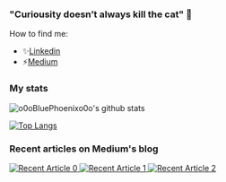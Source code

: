 ### "Curiousity doesn’t always kill the cat"  👋


How to find me:

- ✨[Linkedin](https://www.linkedin.com/in/trungnnn1908/)
- ⚡[Medium](https://medium.com/@trungnguyen198)


<!--
**o0oBluePhoenixo0o/o0oBluePhoenixo0o** is a ✨ _special_ ✨ repository because its `README.md` (this file) appears on your GitHub profile.

Here are some ideas to get you started:

- 🔭 I’m currently working on ...
- 🌱 I’m currently learning ...
- 👯 I’m looking to collaborate on ...
- 🤔 I’m looking for help with ...
- 💬 Ask me about ...
- 📫 How to reach me: ...
- 😄 Pronouns: ...
- ⚡ Fun fact: ...
-->

### My stats

![o0oBluePhoenixo0o's github stats](https://github-readme-stats.vercel.app/api?username=o0oBluePhoenixo0o&show_icons=true&theme=radical)

[![Top Langs](https://github-readme-stats.vercel.app/api/top-langs/?username=o0oBluePhoenixo0o&layout=compact)](https://github.com/anuraghazra/github-readme-stats)

### Recent articles on Medium's blog

<a target="_blank" href="https://github-readme-medium-recent-article.vercel.app/medium/@trungnguyen198/0"><img src="https://github-readme-medium-recent-article.vercel.app/medium/@trungnguyen198/0" alt="Recent Article 0"> 
<a target="_blank" href="https://github-readme-medium-recent-article.vercel.app/medium/@trungnguyen198/1"><img src="https://github-readme-medium-recent-article.vercel.app/medium/@trungnguyen198/1" alt="Recent Article 1"> 
<a target="_blank" href="https://github-readme-medium-recent-article.vercel.app/medium/@trungnguyen198/2"><img src="https://github-readme-medium-recent-article.vercel.app/medium/@trungnguyen198/2" alt="Recent Article 2"> 
